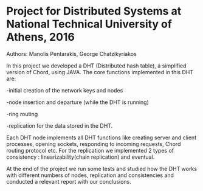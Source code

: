 # Project for Distributed Systems at National Technical University of Athens, 2016
Authors:
Manolis Pentarakis,
George Chatzikyriakos

In this project we developed a DHT (Distributed hash table), a simplified version of Chord, using JAVA.
The core functions implemented in this DHT are:

-initial creation of the network keys and nodes

-node insertion and departure (while the DHT is running)

-ring routing

-replication for the data stored in the DHT.


Each DHT node implements all DHT functions like  creating server and client processes, opening sockets, responding to incoming requests, Chord routing protocol etc.
For the replication we implemented 2 types of consistency : linearizability(chain replication) and eventual.

At the end of the project we run some tests and studied how the DHT works with different numbers of nodes, replication and consistencies and conducted a relevant report with our conclusions. 





